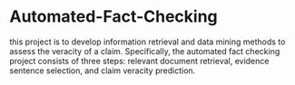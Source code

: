 # Automated-Fact-Checking
this project is to develop information retrieval and data mining methods to assess the veracity of a claim. Specifically, the automated fact checking project consists of three steps: relevant document retrieval, evidence sentence selection, and claim veracity prediction.
